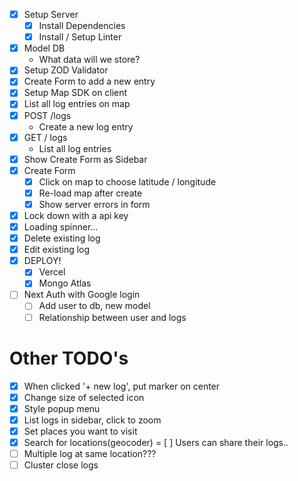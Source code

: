 - [x] Setup Server
  - [x] Install Dependencies
  - [x] Install / Setup Linter
- [x] Model DB
  - What data will we store?
- [x] Setup ZOD Validator
- [x] Create Form to add a new entry
- [x] Setup Map SDK on client
- [x] List all log entries on map
- [x] POST /logs
  - Create a new log entry
- [x] GET / logs
  - List all log entries
- [x] Show Create Form as Sidebar
- [x] Create Form
  - [x] Click on map to choose latitude / longitude
  - [x] Re-load map after create
  - [x] Show server errors in form
- [x] Lock down with a api key
- [x] Loading spinner...
- [x] Delete existing log
- [x] Edit existing log
- [x] DEPLOY!
  - [x] Vercel
  - [x] Mongo Atlas
- [ ] Next Auth with Google login
  - [ ] Add user to db, new model
  - [ ] Relationship between user and logs

# Other TODO's

- [x] When clicked '+ new log', put marker on center
- [x] Change size of selected icon
- [x] Style popup menu
- [x] List logs in sidebar, click to zoom
- [x] Set places you want to visit
- [x] Search for locations(geocoder)
= [ ] Users can share their logs..
- [ ] Multiple log at same location???
- [ ] Cluster close logs

